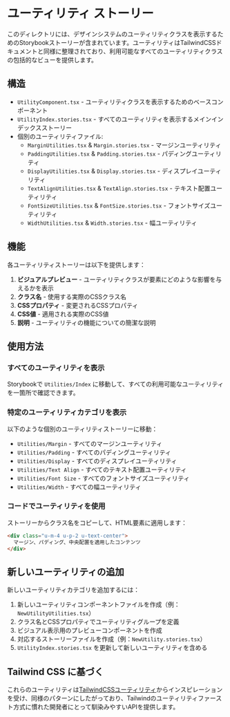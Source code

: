 # ユーティリティ ストーリー

このディレクトリには、デザインシステムのユーティリティクラスを表示するためのStorybookストーリーが含まれています。ユーティリティはTailwindCSSドキュメントと同様に整理されており、利用可能なすべてのユーティリティクラスの包括的なビューを提供します。

## 構造

- `UtilityComponent.tsx` - ユーティリティクラスを表示するためのベースコンポーネント
- `UtilityIndex.stories.tsx` - すべてのユーティリティを表示するメインインデックスストーリー
- 個別のユーティリティファイル:
  - `MarginUtilities.tsx` & `Margin.stories.tsx` - マージンユーティリティ
  - `PaddingUtilities.tsx` & `Padding.stories.tsx` - パディングユーティリティ
  - `DisplayUtilities.tsx` & `Display.stories.tsx` - ディスプレイユーティリティ
  - `TextAlignUtilities.tsx` & `TextAlign.stories.tsx` - テキスト配置ユーティリティ
  - `FontSizeUtilities.tsx` & `FontSize.stories.tsx` - フォントサイズユーティリティ
  - `WidthUtilities.tsx` & `Width.stories.tsx` - 幅ユーティリティ

## 機能

各ユーティリティストーリーは以下を提供します：

1. **ビジュアルプレビュー** - ユーティリティクラスが要素にどのような影響を与えるかを表示
2. **クラス名** - 使用する実際のCSSクラス名
3. **CSSプロパティ** - 変更されるCSSプロパティ
4. **CSS値** - 適用される実際のCSS値
5. **説明** - ユーティリティの機能についての簡潔な説明

## 使用方法

### すべてのユーティリティを表示
Storybookで `Utilities/Index` に移動して、すべての利用可能なユーティリティを一箇所で確認できます。

### 特定のユーティリティカテゴリを表示
以下のような個別のユーティリティストーリーに移動：
- `Utilities/Margin` - すべてのマージンユーティリティ
- `Utilities/Padding` - すべてのパディングユーティリティ
- `Utilities/Display` - すべてのディスプレイユーティリティ
- `Utilities/Text Align` - すべてのテキスト配置ユーティリティ
- `Utilities/Font Size` - すべてのフォントサイズユーティリティ
- `Utilities/Width` - すべての幅ユーティリティ

### コードでユーティリティを使用
ストーリーからクラス名をコピーして、HTML要素に適用します：

```html
<div class="u-m-4 u-p-2 u-text-center">
  マージン、パディング、中央配置を適用したコンテンツ
</div>
```

## 新しいユーティリティの追加

新しいユーティリティカテゴリを追加するには：

1. 新しいユーティリティコンポーネントファイルを作成（例：`NewUtilityUtilities.tsx`）
2. クラス名とCSSプロパティでユーティリティグループを定義
3. ビジュアル表示用のプレビューコンポーネントを作成
4. 対応するストーリーファイルを作成（例：`NewUtility.stories.tsx`）
5. `UtilityIndex.stories.tsx` を更新して新しいユーティリティを含める

## Tailwind CSS に基づく

これらのユーティリティは[TailwindCSSユーティリティ](https://tailwindcss.com/docs/margin)からインスピレーションを受け、同様のパターンにしたがっており、Tailwindのユーティリティファースト方式に慣れた開発者にとって馴染みやすいAPIを提供します。
